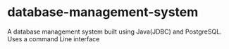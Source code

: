 # database-management-system

A database management system built using Java(JDBC) and PostgreSQL.
Uses a command Line interface
